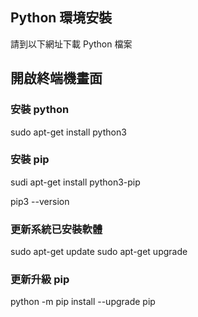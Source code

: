 ## Python 環境安裝

請到以下網址下載 Python 檔案 
<br>

## 開啟終端機畫面

### 安裝 python
sudo apt-get install python3

### 安裝 pip
sudi apt-get install python3-pip

pip3 --version

### 更新系統已安裝軟體
sudo apt-get update
sudo apt-get upgrade

### 更新升級 pip
python -m pip install --upgrade pip

